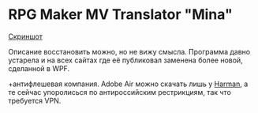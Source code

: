 # RPG Maker MV Translator "Mina"

[Скриншот](https://pair.casualmods.net/images/Безымянный-5.png)

Описание восстановить можно, но не вижу смысла. Программа давно устарела и на всех сайтах где её публиковал заменена более новой, сделанной в WPF.

+антифлешевая компания. Adobe Air можно скачать лишь у [Harman](https://airsdk.harman.com/download), а те сейчас упоролисься по антироссийским рестрикциям, так что требуется VPN.
